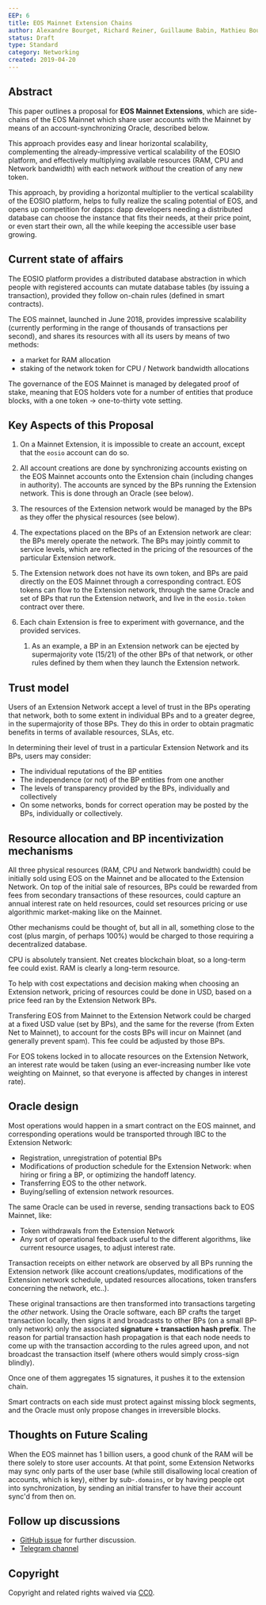 ```yaml
---
EEP: 6
title: EOS Mainnet Extension Chains
author: Alexandre Bourget, Richard Reiner, Guillaume Babin, Mathieu Boulianne
status: Draft
type: Standard
category: Networking
created: 2019-04-20
---
```


## Abstract

This paper outlines a proposal for __EOS Mainnet Extensions__, which are side-chains of the EOS Mainnet which share user accounts with the Mainnet by means of an account-synchronizing Oracle, described below.

This approach provides easy and linear horizontal scalability, complementing the already-impressive vertical scalability of the EOSIO platform, and effectively multiplying available resources (RAM, CPU and Network bandwidth) with each network _without_ the creation of any new token.

This approach, by providing a horizontal multiplier to the vertical scalability of the EOSIO platform, helps to fully realize the scaling potential of EOS, and opens up competition for dapps: dapp developers needing a distributed database can choose the instance that fits their needs, at their price point, or even start their own, all the while keeping the accessible user base growing.



## Current state of affairs

The EOSIO platform provides a distributed database abstraction in which people with registered accounts can mutate database tables (by issuing a transaction), provided they follow on-chain rules (defined in smart contracts).

The EOS mainnet, launched in June 2018, provides impressive scalability (currently performing in the range of thousands of transactions per second), and shares its resources with all its users by means of two methods:

* a market for RAM allocation
* staking of the network token for CPU / Network bandwidth allocations

The governance of the EOS Mainnet is managed by delegated proof of stake, meaning that EOS holders vote for a number of entities that produce blocks, with a one token -> one-to-thirty vote setting.



## Key Aspects of this Proposal

1. On a Mainnet Extension, it is impossible to create an account, except that the `eosio` account can do so.

2. All account creations are done by synchronizing accounts existing on the EOS Mainnet accounts onto the Extension chain (including changes in authority). The accounts are synced by the BPs running the Extension network. This is done through an Oracle (see below).

3. The resources of the Extension network would be managed by the BPs as they offer the physical resources (see below).

4. The expectations placed on the BPs of an Extension network are clear: the BPs merely operate the network.  The BPs may jointly commit to service levels, which are reflected in the pricing of the resources of the particular Extension network.

5. The Extension network does not have its own token, and BPs are paid directly on the EOS Mainnet through a corresponding contract. EOS tokens can flow to the Extension network, through the same Oracle and set of BPs that run the Extension network, and live in the `eosio.token` contract over there.

6. Each chain Extension is free to experiment with governance, and the provided services.

    1. As an example, a BP in an Extension network can be ejected by supermajority vote (15/21) of the other BPs of that network, or other rules defined by them when they launch the Extension network.



## Trust model

Users of an Extension Network accept a level of trust in the BPs operating that network, both to some extent in individual BPs and to a greater degree, in the supermajority of those BPs.  They do this in order to obtain pragmatic benefits in terms of available resources, SLAs, etc.

In determining their level of trust in a particular Extension Network and its BPs, users may consider:

* The individual reputations of the BP entities
* The independence (or not) of the BP entities from one another
* The levels of transparency provided by the BPs, individually and collectively
* On some networks, bonds for correct operation may be posted by the BPs, individually or collectively.



## Resource allocation and BP incentivization mechanisms

All three physical resources (RAM, CPU and Network bandwidth) could be initially sold using EOS on the Mainnet and be allocated to the Extension Network. On top of the initial sale of resources, BPs could be rewarded from fees from secondary transactions of these resources, could capture an annual interest rate on held resources, could set resources pricing or use algorithmic market-making like on the Mainnet.

Other mechanisms could be thought of, but all in all, something close to the cost (plus margin, of perhaps 100%) would be charged to those requiring a decentralized database.

CPU is absolutely transient. Net creates blockchain bloat, so a long-term fee could exist. RAM is clearly a long-term resource.

To help with cost expectations and decision making when choosing an Extension network, pricing of resources could be done in USD, based on a price feed ran by the Extension Network BPs.

Transfering EOS from Mainnet to the Extension Network could be charged at a fixed USD value (set by BPs), and the same for the reverse (from Exten Net to Mainnet), to account for the costs BPs will incur on Mainnet (and generally prevent spam). This fee could be adjusted by those BPs.

For EOS tokens locked in to allocate resources on the Extension Network, an interest rate would be taken (using an ever-increasing number like vote weighting on Mainnet, so that everyone is affected by changes in interest rate).



## Oracle design

Most operations would happen in a smart contract on the EOS mainnet, and corresponding operations would be transported through IBC to the Extension Network:

* Registration, unregistration of potential BPs
* Modifications of production schedule for the Extension Network: when hiring or firing a BP, or optimizing the handoff latency.
* Transferring EOS to the other network.
* Buying/selling of extension network resources.

The same Oracle can be used in reverse, sending transactions back to EOS Mainnet, like:

* Token withdrawals from the Extension Network
* Any sort of operational feedback useful to the different algorithms, like current resource usages, to adjust interest rate.

Transaction receipts on either network are observed by all BPs running the Extension network (like account creations/updates, modifications of the Extension network schedule, updated resources allocations, token transfers concerning the network, etc..).

These original transactions are then transformed into transactions targeting the _other_ network.  Using the Oracle software, each BP crafts the target transaction locally, then signs it and broadcasts to other BPs (on a small BP-only network) only the associated **signature + transaction hash prefix**. The reason for partial transaction hash propagation is that each node needs to come up with the transaction according to the rules agreed upon, and not broadcast the transaction itself (where others would simply cross-sign blindly).

Once one of them aggregates 15 signatures, it pushes it to the extension chain.

Smart contracts on each side must protect against missing block segments, and the Oracle must only propose changes in irreversible blocks.



## Thoughts on Future Scaling

When the EOS mainnet has 1 billion users, a good chunk of the RAM will be there solely to store user accounts.  At that point, some Extension Networks may sync only parts of the user base (while still disallowing local creation of accounts, which is key),  either by sub-`.domains`, or by having people opt into synchronization, by sending an initial transfer to have their account sync'd from then on.


## Follow up discussions

* [GitHub issue](https://github.com/eoscanada/EEPs/issues/32) for further discussion.
* [Telegram channel](https://t.me/eos_extensions)


## Copyright

Copyright and related rights waived via [CC0](https://creativecommons.org/publicdomain/zero/1.0/).
